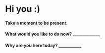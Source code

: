 # Hi you :)


#### Take a moment to be present.

#### What would you like to do now? _____________

#### Why are you here today?  ___________
